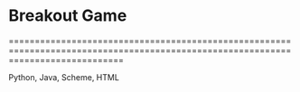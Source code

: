 # Breakout Game
==================================================================================================================================





Python, Java, Scheme, HTML


